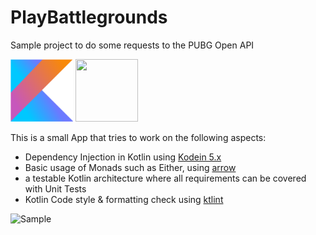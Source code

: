 # PlayBattlegrounds
Sample project to do some requests to the PUBG Open API

<img height="100" src="./img/kotlin.png" width="100"> <img height="100" src="https://avatars2.githubusercontent.com/u/29458023?v=4&amp;s=200" width="100">

This is a small App that tries to work on the following aspects:

- Dependency Injection in Kotlin using [Kodein 5.x][1]
- Basic usage of Monads such as Either, using [arrow][2]
- a testable Kotlin architecture where all requirements can be covered with Unit Tests
- Kotlin Code style & formatting check using [ktlint][3]

![Sample][appSample]

[1]: https://github.com/Kodein-Framework/Kodein-DI/
[2]: https://github.com/arrow-kt/arrow
[3]: https://github.com/shyiko/ktlint

[appSample]: ./img/sample.git